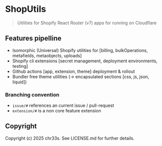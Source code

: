 # ShopUtils

> Utilities for Shopify React Router (v7) apps for running on Cloudflare

## Features pipelline

- Isomorphic (Universal) Shopify utilities for [billing, bulkOperations, metafields, metaobjects, uploads]
- Shopify cli extensions [secret management, deployment environments, testing]
- Github actions [app, extension, theme] deployment & rollout
- Bundler free theme utilities (-> encapsulated sections [css, js, json, liquid])

### Branching convention

- `issue/#` references an current issue / pull-request
- `extension/#` is a non core feature extension

## Copyright

Copyright (c) 2025 chr33s. See LICENSE.md for further details.
